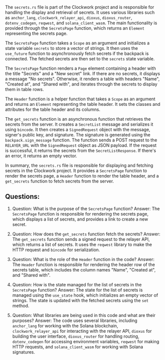 The `secrets.rs` file is part of the Clockwork project and is responsible for handling the display and retrieval of secrets. It uses various libraries such as `anchor_lang`, `clockwork_relayer_api`, `dioxus`, `dioxus_router`, `dotenv_codegen`, `reqwest`, and `solana_client_wasm`. The main functionality is provided through the `SecretsPage` function, which returns an `Element` representing the secrets page.

The `SecretsPage` function takes a `Scope` as an argument and initializes a state variable `secrets` to store a vector of strings. It then uses the `use_future` function to asynchronously fetch secrets if the backpack is connected. The fetched secrets are then set to the `secrets` state variable.

The `SecretsPage` function renders a `Page` element containing a header with the title "Secrets" and a "New secret" link. If there are no secrets, it displays a message "No secrets". Otherwise, it renders a table with headers "Name", "Created at", and "Shared with", and iterates through the secrets to display them in table rows.

The `Header` function is a helper function that takes a `Scope` as an argument and returns an `Element` representing the table header. It sets the classes and attributes for the table header and its columns.

The `get_secrets` function is an asynchronous function that retrieves the secrets from the server. It creates a `SecretList` message and serializes it using `bincode`. It then creates a `SignedRequest` object with the message, signer's public key, and signature. The signature is generated using the `backpack.sign_message` function. The function sends a POST request to the `RELAYER_URL` with the `SignedRequest` object as JSON payload. If the request is successful, it returns the secrets from the `SecretListResponse`. If there's an error, it returns an empty vector.

In summary, the `secrets.rs` file is responsible for displaying and fetching secrets in the Clockwork project. It provides a `SecretsPage` function to render the secrets page, a `Header` function to render the table header, and a `get_secrets` function to fetch secrets from the server.
## Questions: 
 1. Question: What is the purpose of the `SecretsPage` function?
   Answer: The `SecretsPage` function is responsible for rendering the secrets page, which displays a list of secrets, and provides a link to create a new secret.

2. Question: How does the `get_secrets` function fetch the secrets?
   Answer: The `get_secrets` function sends a signed request to the relayer API, which returns a list of secrets. It uses the `reqwest` library to make the HTTP request and `bincode` for serialization.

3. Question: What is the role of the `Header` function in the code?
   Answer: The `Header` function is responsible for rendering the header row of the secrets table, which includes the column names "Name", "Created at", and "Shared with".

4. Question: How is the state managed for the list of secrets in the `SecretsPage` function?
   Answer: The state for the list of secrets is managed using the `use_state` hook, which initializes an empty vector of strings. The state is updated with the fetched secrets using the `set` method.

5. Question: What libraries are being used in this code and what are their purposes?
   Answer: The code uses several libraries, including `anchor_lang` for working with the Solana blockchain, `clockwork_relayer_api` for interacting with the relayer API, `dioxus` for building the user interface, `dioxus_router` for handling routing, `dotenv_codegen` for accessing environment variables, `reqwest` for making HTTP requests, and `solana_client_wasm` for working with Solana signatures.
    